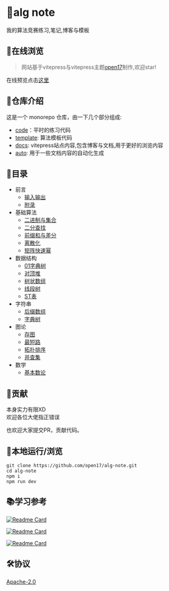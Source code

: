# 🚀alg note
我的算法竞赛练习,笔记,博客与模板

## 🌠在线浏览

> 网站基于vitepress与vitepress主题[open17](https://vitepress.open17.vip/)制作,欢迎star! 


在线预览点击[这里](https://alg.open17.vip/)


## 🍏仓库介绍

这是一个 monorepo 仓库，由一下几个部分组成:
- [code](./code)：平时的练习代码
- [template](./template): 算法模板代码
- [docs](./docs/): vitepress站点内容,包含博客与文档,用于更好的浏览内容
- [auto](./auto): 用于一些文档内容的自动化生成

## 🌈目录



- 前言
    - [输入输出](https://alg.open17.vip/template/Others/IO)
    - [附录](https://alg.open17.vip/template/Others/append)
- 基础算法
    - [二进制与集合](https://alg.open17.vip/template/Alg/binary_set)
    - [二分查找](https://alg.open17.vip/template/Alg/binary_search)
    - [前缀和与差分](https://alg.open17.vip/template/Alg/presum)
    - [离散化](https://alg.open17.vip/template/Alg/discrete)
    - [矩阵快速幂](https://alg.open17.vip/template/Alg/matrix_qpower)
- 数据结构
    - [01字典树](https://alg.open17.vip/template/DS/01tire)
    - [对顶堆](https://alg.open17.vip/template/DS/2heap)
    - [树状数组](https://alg.open17.vip/template/DS/BIT)
    - [线段树](https://alg.open17.vip/template/DS/segment_tree)
    - [ST表](https://alg.open17.vip/template/DS/st)
- 字符串
    - [后缀数组](https://alg.open17.vip/template/String/SA)
    - [字典树](https://alg.open17.vip/template/String/Tire)
- 图论
    - [存图](https://alg.open17.vip/template/Graph/save_graph)
    - [最短路](https://alg.open17.vip/template/Graph/shortest_graph)
    - [拓扑排序](https://alg.open17.vip/template/Graph/topo_sort)
    - [并查集](https://alg.open17.vip/template/Graph/BUF)
- 数学
    - [基本数论](https://alg.open17.vip/template/Math/math_theory)

## 🔅贡献

本身实力有限XD  
欢迎各位大佬指正错误

也欢迎大家提交PR，贡献代码。

## 🔱本地运行/浏览

```shell
git clone https://github.com/open17/alg-note.git
cd alg-note
npm i
npm run dev
```

## 📚学习参考

[![Readme Card](https://github-readme-stats.vercel.app/api/pin/?username=EndlessCheng&repo=codeforces-go)](https://github.com/EndlessCheng/codeforces-go)

[![Readme Card](https://github-readme-stats.vercel.app/api/pin/?username=OI-wiki&repo=OI-wiki)](https://github.com/OI-wiki/OI-wiki)

[![Readme Card](https://github-readme-stats.vercel.app/api/pin/?username=enkerewpo&repo=OI-Public-Library)](https://github.com/enkerewpo/OI-Public-Library)

## 🛠️协议

[Apache-2.0](./LICENSE)
